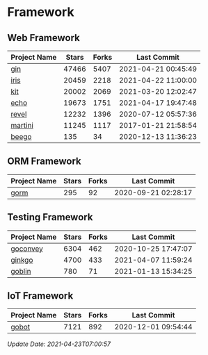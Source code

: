 # Framework

## Web Framework
| Project Name | Stars | Forks | Last Commit |
| ------------ | ----- | ----- | ----------- |
| [gin](https://github.com/gin-gonic/gin) | 47466 | 5407 | 2021-04-21 00:45:49 |
| [iris](https://github.com/kataras/iris) | 20459 | 2218 | 2021-04-22 11:00:00 |
| [kit](https://github.com/go-kit/kit) | 20002 | 2069 | 2021-03-20 12:02:47 |
| [echo](https://github.com/labstack/echo) | 19673 | 1751 | 2021-04-17 19:47:48 |
| [revel](https://github.com/revel/revel) | 12232 | 1396 | 2020-07-12 05:57:36 |
| [martini](https://github.com/go-martini/martini) | 11245 | 1117 | 2017-01-21 21:58:54 |
| [beego](https://github.com/astaxie/beego) | 135 | 34 | 2020-12-13 11:36:23 |

## ORM Framework
| Project Name | Stars | Forks | Last Commit |
| ------------ | ----- | ----- | ----------- |
| [gorm](https://github.com/jinzhu/gorm) | 295 | 92 | 2020-09-21 02:28:17 |

## Testing Framework
| Project Name | Stars | Forks | Last Commit |
| ------------ | ----- | ----- | ----------- |
| [goconvey](https://github.com/smartystreets/goconvey) | 6304 | 462 | 2020-10-25 17:47:07 |
| [ginkgo](https://github.com/onsi/ginkgo) | 4700 | 433 | 2021-04-07 11:59:24 |
| [goblin](https://github.com/franela/goblin) | 780 | 71 | 2021-01-13 15:34:25 |

## IoT Framework
| Project Name | Stars | Forks | Last Commit |
| ------------ | ----- | ----- | ----------- |
| [gobot](https://github.com/hybridgroup/gobot) | 7121 | 892 | 2020-12-01 09:54:44 |

*Update Date: 2021-04-23T07:00:57*